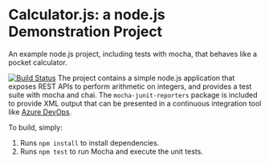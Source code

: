 Calculator.js: a node.js Demonstration Project
==============================================
An example node.js project, including tests with mocha, that behaves like
a pocket calculator.

[![Build Status](https://dev.azure.com/mamtajha/calculator-github/_apis/build/status/mamtajha-ts.calculator%20(2)?branchName=refs%2Fpull%2F6%2Fmerge)](https://dev.azure.com/mamtajha/calculator-github/_build/latest?definitionId=112&branchName=refs%2Fpull%2F6%2Fmerge) The project contains a simple node.js application that exposes REST APIs
to perform arithmetic on integers, and provides a test suite with mocha
and chai.  The `mocha-junit-reporters` package is included to provide XML
output that can be presented in a continuous integration tool like
[Azure DevOps](https://azure.com/devops).


To build, simply:
1. Runs `npm install` to install dependencies.
2. Runs `npm test` to run Mocha and execute the unit tests.

